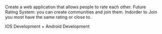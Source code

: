 Create a web application that allows people to rate each other. Future Rating System:
you can create communities and join them. Indorder to Join you most have the same rating or close to.


IOS Development + Android Development
